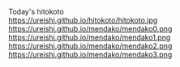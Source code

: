 Today's hitokoto <br>
https://ureishi.github.io/hitokoto/hitokoto.jpg <br>
https://ureishi.github.io/mendako/mendako0.png <br>
https://ureishi.github.io/mendako/mendako1.png <br>
https://ureishi.github.io/mendako/mendako2.png <br>
https://ureishi.github.io/mendako/mendako3.png
